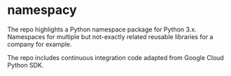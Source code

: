 # namespacy

The repo highlights a Python namespace package for Python 3.x. Namespaces for multiple but not-exactly related reusable libraries for a company for example.

The repo includes continuous integration code adapted from Google Cloud Python SDK.
